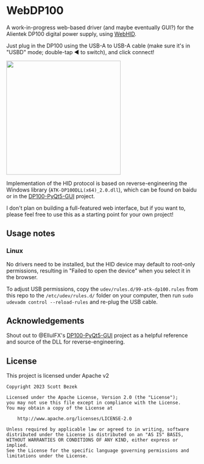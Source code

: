 # WebDP100
A work-in-progress web-based driver (and maybe eventually GUI?) for the Alientek DP100 digital power supply, using [WebHID](https://developer.mozilla.org/en-US/docs/Web/API/WebHID_API).

Just plug in the DP100 using the USB-A to USB-A cable (make sure it's in "USBD" mode; double-tap ◀ to switch), and click connect!

<img src="https://github.com/scottbez1/webdp100/assets/414890/846fbe78-497b-4f76-9dce-f7f3ffbbe971" width=300 />

Implementation of the HID protocol is based on reverse-engineering the Windows library (`ATK-DP100DLL(x64)_2.0.dll`), which can be found on baidu or in the [DP100-PyQt5-GUI](https://github.com/ElluIFX/DP100-PyQt5-GUI) project.

I don't plan on building a full-featured web interface, but if you want to, please feel free to use this as a starting point for your own project!

## Usage notes
### Linux
No drivers need to be installed, but the HID device may default to root-only permissions, resulting in "Failed to open the device" when you select it in the browser.

To adjust USB permissions, copy the `udev/rules.d/99-atk-dp100.rules` from this repo to the `/etc/udev/rules.d/` folder on your computer, then run `sudo udevadm control --reload-rules` and re-plug the USB cable.

## Acknowledgements
Shout out to @ElluIFX's [DP100-PyQt5-GUI](https://github.com/ElluIFX/DP100-PyQt5-GUI) project as a helpful reference and source of the DLL for reverse-engineering.

## License
This project is licensed under Apache v2

    Copyright 2023 Scott Bezek
    
    Licensed under the Apache License, Version 2.0 (the "License");
    you may not use this file except in compliance with the License.
    You may obtain a copy of the License at
    
        http://www.apache.org/licenses/LICENSE-2.0
    
    Unless required by applicable law or agreed to in writing, software
    distributed under the License is distributed on an "AS IS" BASIS,
    WITHOUT WARRANTIES OR CONDITIONS OF ANY KIND, either express or implied.
    See the License for the specific language governing permissions and
    limitations under the License.
